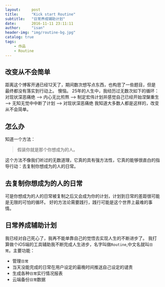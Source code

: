 ```yaml
---
layout:     post
title:      "Kick start Routine"
subtitle:   "日常养成辅助计划"
date:       2016-11-11 23:11:11
author:     "isan"
header-img: "img/routine-bg.jpg"
catalog: true
tags:
    - 作品
    - Routine
---
```


## 改变从不会简单

距离这个博客开通已经12天了，期间数次想写点东西，也构思了一些题目，但是最终都没有落实到行动上。
懊恼。
25年的人生中，我经历过无数次如下的循环：
对现状深恶痛绝 --> 内心无比煎熬 --> 制定宏伟计划并感觉自己已经开始涅槃重生 --> 无知无觉中中断了计划 --> 对现状深恶痛绝
我知道大多数人都是这样的，改变从不会简单。

## 怎么办
知道一个方法：
>假装你就是那个你想成为的人。

这个方法不像我们听过的无数道理，它真的具有强方法性，它真的能够很直白的指导行动：去复制你想成为的人的日常。

## 去复制你想成为的人的日常
可是你想成为的人的日常被复制之后又会成为你的计划，计划到日常的差距很可能是无限的可怕的循环。
好的方法论需要践行，践行可能是这个世界上最难的事情。

## 日常养成辅助计划
我已经对自己死心了，我再不能单靠自己的觉悟去实现人生的不断进步了。
我打算做个iOS端的工具辅助我不断完成人生进步，名字叫做`Routine`,中文名就叫`日常`。主要功能：
- 管理`日常`
- 当天没能完成的日常在用户设定的最晚时间推送自己设定的谴责
- 生成各种`日常`实行情况报表
- 云端备份`日常`数据



